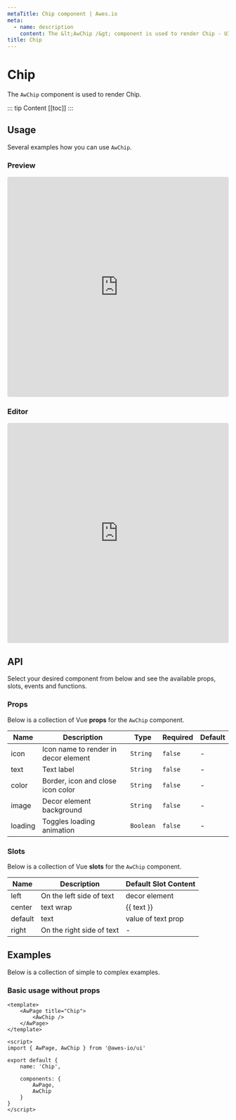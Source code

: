 ```yaml
---
metaTitle: Chip сomponent | Awes.io
meta:
  - name: description
    content: The &lt;AwChip /&gt; component is used to render Chip - UI Vue component for Awes.io.
title: Chip
---
```

# Chip

The `AwChip` component is used to render Chip.

::: tip Content
[[toc]]
:::

## Usage
Several examples how you can use `AwChip`.

### Preview
<iframe
     src='https://codesandbox.io/embed/github/awes-io/client/tree/master/examples/basic-ui?autoresize=1&fontsize=14&hidenavigation=1&initialpath=%2Faw-chip&module=%2Fpages%2Faw-chip.vue&theme=dark&view=preview'
     style='width:100%; height:500px; border:0; border-radius: 4px; overflow:hidden;'
     title='basic-ui'
     allow='geolocation; microphone; camera; midi; vr; accelerometer; gyroscope; payment; ambient-light-sensor; encrypted-media; usb'
     sandbox='allow-modals allow-forms allow-popups allow-scripts allow-same-origin'
   ></iframe>

### Editor
<iframe
     src='https://codesandbox.io/embed/github/awes-io/client/tree/master/examples/basic-ui?autoresize=1&fontsize=14&hidenavigation=1&initialpath=%2Faw-chip&module=%2Fpages%2Faw-chip.vue&theme=dark&view=editor'
     style='width:100%; height:500px; border:0; border-radius: 4px; overflow:hidden;'
     title='basic-ui'
     allow='geolocation; microphone; camera; midi; vr; accelerometer; gyroscope; payment; ambient-light-sensor; encrypted-media; usb'
     sandbox='allow-modals allow-forms allow-popups allow-scripts allow-same-origin'
   ></iframe>

## API
Select your desired component from below and see the available props, slots, events and functions.

### Props
Below is a collection of Vue **props** for the `AwChip` component.
<!-- @vuese:AwChip:props:start -->
|Name|Description|Type|Required|Default|
|---|---|---|---|---|
|icon|Icon name to render in decor element|`String`|`false`|-|
|text|Text label|`String`|`false`|-|
|color|Border, icon and close icon color|`String`|`false`|-|
|image|Decor element background|`String`|`false`|-|
|loading|Toggles loading animation|`Boolean`|`false`|-|

<!-- @vuese:AwChip:props:end -->

### Slots
Below is a collection of Vue **slots** for the `AwChip` component.
<!-- @vuese:AwChip:slots:start -->
|Name|Description|Default Slot Content|
|---|---|---|
|left|On the left side of text|decor element|
|center|text wrap|<span class="aw-chip__text">{{ text }}</span>|
|default|text|value of text prop|
|right|On the right side of text|-|

<!-- @vuese:AwChip:slots:end -->

## Examples
Below is a collection of simple to complex examples.

### Basic usage without props
```vue
<template>
    <AwPage title="Chip">
        <AwChip />
    </AwPage>
</template>

<script>
import { AwPage, AwChip } from '@awes-io/ui'

export default {
    name: 'Chip',

    components: {
        AwPage,
        AwChip
    }
}
</script>

```

